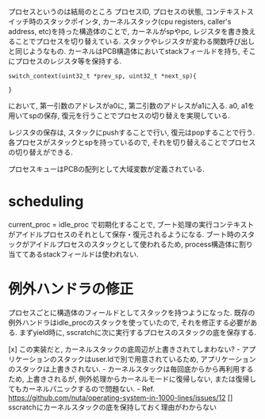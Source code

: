 プロセスというのは結局のところ
プロセスID, プロセスの状態, コンテキストスイッチ時のスタックポインタ, カーネルスタック(cpu registers, caller's address, etc)を持った構造体のことで, カーネルがspやpc, レジスタを書き換えることでプロセスを切り替えている.
スタックやレジスタが変わる関数呼び出しと同じようなもの.
カーネルはPCB構造体においてstackフィールドを持ち, そこにプロセスのレジスタ等を保持する. 

```
switch_context(uint32_t *prev_sp, uint32_t *next_sp){

}
```
において, 第一引数のアドレスがa0に, 第二引数のアドレスがa1に入る.
a0, a1を用いてspの保存, 復元を行うことでプロセスの切り替えを実現している.

レジスタの保存は, スタックにpushすることで行い, 復元はpopすることで行う.
各プロセスがスタックとspを持っているので, それを切り替えることでプロセスの切り替えができる.

プロセスキューはPCBの配列として大域変数が定義されている.

# scheduling
current_proc = idle_proc
で初期化することで, ブート処理の実行コンテキストがアイドルプロセスのそれとして保存・復元されるようになる.
ブート時のスタックがアイドルプロセスのスタックとして使われるため, process構造体に割り当ててあるstackフィールドは使われない.


# 例外ハンドラの修正
プロセスごとに構造体のフィールドとしてスタックを持つようになった.
既存の例外ハンドラはidle_procのスタックを使っていたので, それを修正する必要がある.
まずyield時に, sscratchに次に実行するプロセスのスタックの底を保存する.


[x] この実装だと, カーネルスタックの底周辺が上書きされてしまわない?
    - アプリケーションのスタックはuser.ldで別で用意されているため, アプリケーションのスタックは上書きされない.
    - カーネルスタックは毎回底からから再利用するため, 上書きされるが, 例外処理からカーネルモードに復帰しない, または復帰してもカーネルパニックするので問題ない.
    - Ref. https://github.com/nuta/operating-system-in-1000-lines/issues/12
[] sscratchにカーネルスタックの底を保持しておく理由がわからない
